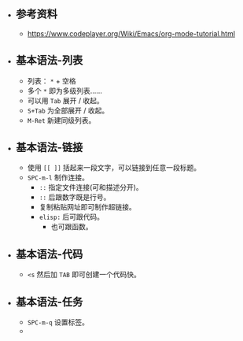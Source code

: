 - ## 参考资料
	- https://www.codeplayer.org/Wiki/Emacs/org-mode-tutorial.html
- ## 基本语法-列表
	- 列表： `*` + 空格
	- 多个 `*` 即为多级列表……
	- 可以用 `Tab` 展开 / 收起。
	- `S+Tab`  为全部展开 / 收起。
	- `M-Ret` 新建同级列表。
- ## 基本语法-链接
	- 使用 `[[ ]]` 括起来一段文字，可以链接到任意一段标题。
	- `SPC-m-l` 制作连接。
		- `::` 指定文件连接(可和描述分开)。
		- `::` 后跟数字既是行号。
		- 复制粘贴网址即可制作超链接。
		- `elisp:` 后可跟代码。
			- 也可跟函数。
- ## 基本语法-代码
	- `<s` 然后加 `TAB` 即可创建一个代码快。
- ## 基本语法-任务
	- `SPC-m-q` 设置标签。
	-